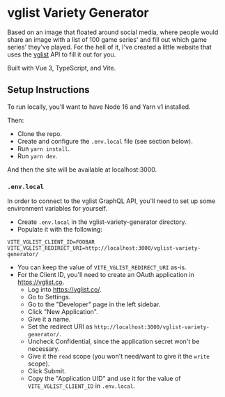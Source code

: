 # vglist Variety Generator

Based on an image that floated around social media, where people would share an image with a list of 100 game series' and fill out which game series' they've played. For the hell of it, I've created a little website that uses the [vglist](https://vglist.co) API to fill it out for you.

Built with Vue 3, TypeScript, and Vite.

## Setup Instructions

To run locally, you'll want to have Node 16 and Yarn v1 installed.

Then:
- Clone the repo.
- Create and configure the `.env.local` file (see section below).
- Run `yarn install`.
- Run `yarn dev`.

And then the site will be available at localhost:3000.

### `.env.local`

In order to connect to the vglist GraphQL API, you'll need to set up some environment variables for yourself.

- Create `.env.local` in the vglist-variety-generator directory.
- Populate it with the following:

```
VITE_VGLIST_CLIENT_ID=FOOBAR
VITE_VGLIST_REDIRECT_URI=http://localhost:3000/vglist-variety-generator/
```

- You can keep the value of `VITE_VGLIST_REDIRECT_URI` as-is.
- For the Client ID, you'll need to create an OAuth application in https://vglist.co.
  - Log into https://vglist.co/.
  - Go to Settings.
  - Go to the "Developer" page in the left sidebar.
  - Click "New Application".
  - Give it a name.
  - Set the redirect URI as `http://localhost:3000/vglist-variety-generator/`.
  - Uncheck Confidential, since the application secret won't be necessary.
  - Give it the `read` scope (you won't need/want to give it the `write` scope).
  - Click Submit.
  - Copy the "Application UID" and use it for the value of `VITE_VGLIST_CLIENT_ID` in `.env.local`.
